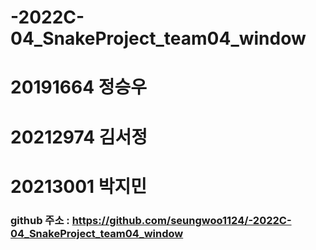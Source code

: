 # -2022C-04_SnakeProject_team04_window
# 20191664 정승우
# 20212974 김서정
# 20213001 박지민

### github 주소 : https://github.com/seungwoo1124/-2022C-04_SnakeProject_team04_window